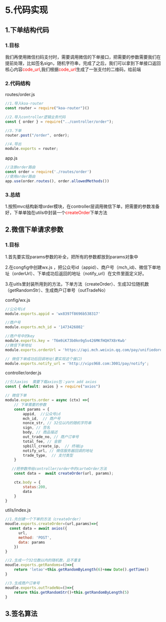 # 5.代码实现

## 1.下单结构代码

### 1.目标

我们再使用微信扫码支付时，需要调用微信的下单接口，把需要的参数需要我们在提前处理，比如签名sign，随机字符串，完成了之后，我们可以拿到下单接口返回核心内容<font color='red'>code_url</font>,我们根据<font color='red'>code_url</font>生成了一张支付的二维码，给前端

### 2.代码结构

routes/order.js

```javascript
//1.导入koa-router
const router = require("koa-router")()

//2.导入controller逻辑业务代码
const { order } = require("../controller/order");

//3.下单
router.post("/order", order);

//4.导出
module.exports = router;

```

app.js

```javascript
//注册order路由
const order = require('./routes/order')
//使用order路由
app.use(order.routes(), order.allowedMethods())
```

### 3.总结

1.按照mvc结构新增order模块，在controller层调用微信下单，把需要的参数准备好，下单单独在utils中封装一个<font color='red'>createOrder</font>下单方法

## 2.微信下单请求参数

### 1.目标

1.首先要实现params参数的补全，把所有的参数都放到params对象中

2.在congfig中创建wx.js ，把公众号id（appid）、商户号（mch_id)、微信下单地址（orderUrl）、下单成功后返回的地址（notify_url）在文件里面定义好。

3.在uitls里封装所用到的方法，下单方法（createOrder）、生成32位随机数（getRandomStr）、生成商户订单号（outTradeNo）

config/wx.js

```javascript
//公众号id
module.exports.appid = 'wx8397f8696b538317'

//商户号
module.exports.mch_id = '1473426802'

//商户号中的key
module.exports.key = 'T6m9iK73b0kn9g5v426MKfHQH7X8rKwb'
//微信下单地址
module.exports.orderUrl = 'https://api.mch.weixin.qq.com/pay/unifiedorder'

// 微信下单成功后回调地址(要实现这个接口)
module.exports.notify_url = 'http://vips968.com:3001/pay/notify';
```

controller/order.js       

```javascript
//引入axios  需要下载axios包：yarn add axios
const { default: axios } = require("axios")

// 微信下单
module.exports.order = async (ctx) =>{
    // 下单需要的参数
    const params = {
        appid,  //公众号id
        mch_id,  // 商户号
        nonce_str, // 32位以内的随机字符串
        sign, // 签名
        body, // 商品描述
        out_trade_no, // 商户订单号
        total_fee, // 金额
        spbill_create_ip,  // 终端ip
        notify_url, // 微信服务器回调的地址
        trade_type,  // 支付类型
    }

   //把参数传给controller/order中的carteOrder方法
    const data =  await createOrder(url, params);

    ctx.body = {
        status:200,
        data
    }
}
```

utils/index.js

```javascript
//1.先创建一个下单的方法（createOrder）
moudle.exports.createOrder=(url,params)=>{
  const data = await axios({
      url,
      method: 'POST',
      data: params
    })
}

//2.生成一个32位数以内的随机数，且不重复
moudle.exports.getRandoms=()=>{
    return 'letao'+this.getRandomByLength(6)+new Date().getTime()
}

//3.生成商户订单号
moudle.exports.outTradeNo=()=>{
    return this.getRandomStr()+this.getRandomByLength(5)
}
```

## 3.签名算法